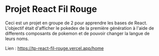 # Projet React Fil Rouge

Ceci est un projet en groupe de 2 pour apprendre les bases de React.
L'objectif était d'afficher le pokedex de la première génération à l'aide de differents composants de pokemon et de pouvoir changer la langue de leurs noms.

Lien : https://tp-react-fil-rouge.vercel.app/home
